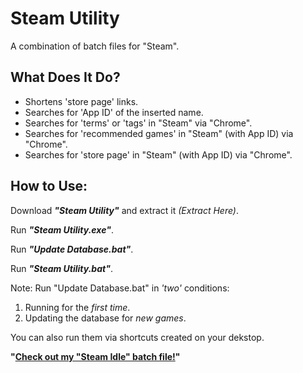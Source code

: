 # Steam Utility
A combination of batch files for "Steam".

## What Does It Do?
- Shortens 'store page' links.
- Searches for 'App ID' of the inserted name.
- Searches for 'terms' or 'tags' in "Steam" via "Chrome".
- Searches for 'recommended games' in "Steam" (with App ID) via "Chrome".
- Searches for 'store page' in "Steam" (with App ID) via "Chrome".

## How to Use:
Download ***"Steam Utility"*** and extract it *(Extract Here)*.

Run ***"Steam Utility.exe"***.

Run ***"Update Database.bat"***.

Run ***"Steam Utility.bat"***.

Note: Run "Update Database.bat" in *'two'* conditions:
 1. Running for the *first time*.
 2. Updating the database for *new games*.

You can also run them via shortcuts created on your dekstop.

**"[Check out my "Steam Idle" batch file!](https://github.com/PHM2D/PHM2D-Idle)"**
